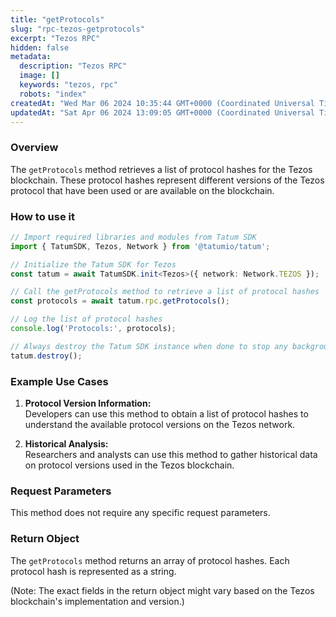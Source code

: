 ```yaml
---
title: "getProtocols"
slug: "rpc-tezos-getprotocols"
excerpt: "Tezos RPC"
hidden: false
metadata: 
  description: "Tezos RPC"
  image: []
  keywords: "tezos, rpc"
  robots: "index"
createdAt: "Wed Mar 06 2024 10:35:44 GMT+0000 (Coordinated Universal Time)"
updatedAt: "Sat Apr 06 2024 13:09:05 GMT+0000 (Coordinated Universal Time)"
---
```




### Overview

The `getProtocols` method retrieves a list of protocol hashes for the Tezos blockchain. These protocol hashes represent different versions of the Tezos protocol that have been used or are available on the blockchain.

### How to use it

```typescript
// Import required libraries and modules from Tatum SDK
import { TatumSDK, Tezos, Network } from '@tatumio/tatum';

// Initialize the Tatum SDK for Tezos
const tatum = await TatumSDK.init<Tezos>({ network: Network.TEZOS });

// Call the getProtocols method to retrieve a list of protocol hashes
const protocols = await tatum.rpc.getProtocols();

// Log the list of protocol hashes
console.log('Protocols:', protocols);

// Always destroy the Tatum SDK instance when done to stop any background processes
tatum.destroy();
```

### Example Use Cases

1. **Protocol Version Information:**  
   Developers can use this method to obtain a list of protocol hashes to understand the available protocol versions on the Tezos network.

2. **Historical Analysis:**  
   Researchers and analysts can use this method to gather historical data on protocol versions used in the Tezos blockchain.

### Request Parameters

This method does not require any specific request parameters.

### Return Object

The `getProtocols` method returns an array of protocol hashes. Each protocol hash is represented as a string.

(Note: The exact fields in the return object might vary based on the Tezos blockchain's implementation and version.)

